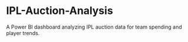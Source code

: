 # IPL-Auction-Analysis
A Power BI dashboard analyzing IPL auction data for team spending and player trends.
